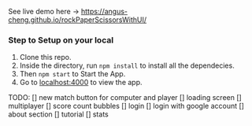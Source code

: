 See live demo here -> https://angus-cheng.github.io/rockPaperScissorsWithUI/

### Step to Setup on your local

1. Clone this repo.
2. Inside the directory, run ```npm install``` to install all the dependecies.
3. Then ```npm start``` to Start the App.
4. Go to [localhost:4000](http://localhost:4000) to view the app.

TODO:
[] new match button for computer and player
[] loading screen
[] multiplayer
[] score count bubbles
[] login
    [] login with google account
[] about section
[] tutorial
[] stats